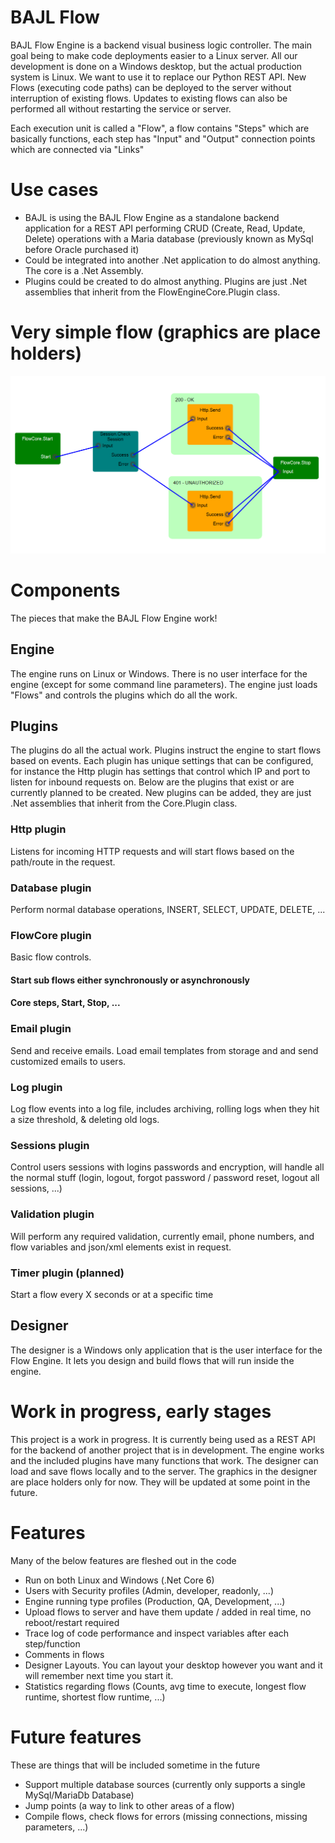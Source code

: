 # BAJL Flow
BAJL Flow Engine is a backend visual business logic controller. The main goal being to make code deployments easier to a Linux server. All our development is done on a Windows desktop, but the actual production system is Linux. We want to use it to replace our Python REST API.
New Flows (executing code paths) can be deployed to the server without interruption of existing flows. Updates to existing flows can also be performed all without restarting the service or server.

Each execution unit is called a "Flow", a flow contains "Steps" which are basically functions, each step has "Input" and "Output" connection points which are connected via "Links"
# Use cases
* BAJL is using the BAJL Flow Engine as a standalone backend application for a REST API performing CRUD (Create, Read, Update, Delete) operations with a Maria database (previously known as MySql before Oracle purchased it)
* Could be integrated into another .Net application to do almost anything. The core is a .Net Assembly.
* Plugins could be created to do almost anything. Plugins are just .Net assemblies that inherit from the FlowEngineCore.Plugin class.
# Very simple flow (graphics are place holders)
![A very simple flow](https://github.com/BrianAnderson-BAJL/BAJL-Flow/blob/main/ScreenShots/BasicFlow.png)
# Components
The pieces that make the BAJL Flow Engine work!

## Engine
The engine runs on Linux or Windows. There is no user interface for the engine (except for some command line parameters). The engine just loads "Flows" and controls the plugins which do all the work.

## Plugins
The plugins do all the actual work. Plugins instruct the engine to start flows based on events. Each plugin has unique settings that can be configured, for instance the Http plugin has settings that control which IP and port to listen for inbound requests on.
Below are the plugins that exist or are currently planned to be created. New plugins can be added, they are just .Net assemblies that inherit from the Core.Plugin class.

### Http plugin
Listens for incoming HTTP requests and will start flows based on the path/route in the request.

### Database plugin
Perform normal database operations, INSERT, SELECT, UPDATE, DELETE, ...

### FlowCore plugin
Basic flow controls.
#### Start sub flows either synchronously or asynchronously
#### Core steps, Start, Stop, ...

### Email plugin
Send and receive emails. Load email templates from storage and and send customized emails to users.

### Log plugin
Log flow events into a log file, includes archiving, rolling logs when they hit a size threshold, & deleting old logs.

### Sessions plugin
Control users sessions with logins passwords and encryption, will handle all the normal stuff (login, logout, forgot password / password reset, logout all sessions, ...)

### Validation plugin
Will perform any required validation, currently email, phone numbers, and flow variables and json/xml elements exist in request.

### Timer plugin (planned)
Start a flow every X seconds or at a specific time

## Designer 
The designer is a Windows only application that is the user interface for the Flow Engine. It lets you design and build flows that will run inside the engine.

# Work in progress, early stages 
This project is a work in progress. It is currently being used as a REST API for the backend of another project that is in development. The engine works and the included plugins have many functions that work. The designer can load and save flows locally and to the server. The graphics in the designer are place holders only for now. They will be updated at some point in the future.

# Features
Many of the below features are fleshed out in the code
* Run on both Linux and Windows (.Net Core 6)
* Users with Security profiles (Admin, developer, readonly, ...)
* Engine running type profiles (Production, QA, Development, ...)
* Upload flows to server and have them update / added in real time, no reboot/restart required
* Trace log of code performance and inspect variables after each step/function
* Comments in flows
* Designer Layouts. You can layout your desktop however you want and it will remember next time you start it.
* Statistics regarding flows (Counts, avg time to execute, longest flow runtime, shortest flow runtime, ...)

# Future features
These are things that will be included sometime in the future
* Support multiple database sources (currently only supports a single MySql/MariaDb Database)
* Jump points (a way to link to other areas of a flow)
* Compile flows, check flows for errors (missing connections, missing parameters, ...)
